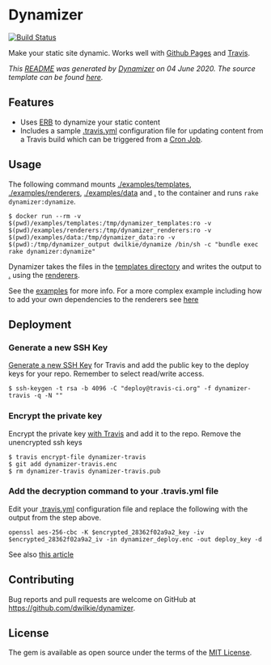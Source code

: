 # Dynamizer

[![Build Status](https://travis-ci.org/dwilkie/dynamizer.svg?branch=master)](https://travis-ci.org/dwilkie/dynamizer)

Make your static site dynamic. Works well with [Github Pages](https://pages.github.com/) and [Travis](https://travis-ci.org/).

*This [README](https://github.com/dwilkie/dynamizer/blob/master/README.md) was generated by [Dynamizer](https://github.com/dwilkie/dynamizer) on 04 June 2020. The source template can be found [here](https://github.com/dwilkie/dynamizer/blob/master/examples/templates/README.md.erb).*

## Features

* Uses [ERB](http://ruby-doc.org/stdlib/libdoc/erb/rdoc/ERB.html) to dynamize your static content
* Includes a sample [.travis.yml](https://github.com/dwilkie/dynamizer/blob/master/.travis.yml) configuration file for updating content from a Travis build which can be triggered from a [Cron Job](https://docs.travis-ci.com/user/cron-jobs/).

## Usage

The following command mounts [./examples/templates](https://github.com/dwilkie/dynamizer/tree/master/examples/templates), [./examples/renderers](https://github.com/dwilkie/dynamizer/tree/master/examples/renderers), [./examples/data](https://github.com/dwilkie/dynamizer/tree/master/examples/data) and [.](https://github.com/dwilkie/dynamizer) to the container and runs `rake dynamizer:dynamize`.

```
$ docker run --rm -v $(pwd)/examples/templates:/tmp/dynamizer_templates:ro -v $(pwd)/examples/renderers:/tmp/dynamizer_renderers:ro -v $(pwd)/examples/data:/tmp/dynamizer_data:ro -v $(pwd):/tmp/dynamizer_output dwilkie/dynamize /bin/sh -c "bundle exec rake dynamizer:dynamize"
```

Dynamizer takes the files in the [templates directory](https://github.com/dwilkie/dynamizer/tree/master/examples/templates) and writes the output to [.](https://github.com/dwilkie/dynamizer) using the [renderers](https://github.com/dwilkie/dynamizer/tree/master/examples/renderers).

See the [examples](https://github.com/dwilkie/dynamizer/tree/master/examples) for more info. For a more complex example including how to add your own dependencies to the renderers see [here](https://github.com/somleng/somleng-project/blob/master/.travis.yml)

## Deployment

### Generate a new SSH Key

[Generate a new SSH Key](https://help.github.com/articles/generating-a-new-ssh-key-and-adding-it-to-the-ssh-agent/) for Travis and add the public key to the deploy keys for your repo. Remember to select read/write access.

```
$ ssh-keygen -t rsa -b 4096 -C "deploy@travis-ci.org" -f dynamizer-travis -q -N ""
```

### Encrypt the private key

Encrypt the private key [with Travis](https://docs.travis-ci.com/user/encrypting-files/) and add it to the repo. Remove the unencrypted ssh keys
```
$ travis encrypt-file dynamizer-travis
$ git add dynamizer-travis.enc
$ rm dynamizer-travis dynamizer-travis.pub
```

### Add the decryption command to your .travis.yml file

Edit your [.travis.yml](https://github.com/dwilkie/dynamizer/blob/master/.travis.yml) configuration file and replace the following with the output from the step above.

```
openssl aes-256-cbc -K $encrypted_28362f02a9a2_key -iv $encrypted_28362f02a9a2_iv -in dynamizer_deploy.enc -out deploy_key -d
```

See also [this article](https://gist.github.com/domenic/ec8b0fc8ab45f39403dd)

## Contributing

Bug reports and pull requests are welcome on GitHub at https://github.com/dwilkie/dynamizer.

## License

The gem is available as open source under the terms of the [MIT License](https://opensource.org/licenses/MIT).
